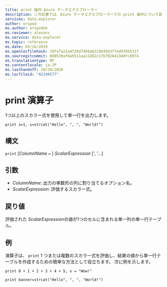 ```yaml
---
title: print 操作-Azure データエクスプローラー
description: この記事では、Azure データエクスプローラーでの print 操作について説明します。
services: data-explorer
author: orspod
ms.author: orspodek
ms.reviewer: alexans
ms.service: data-explorer
ms.topic: reference
ms.date: 03/16/2019
ms.openlocfilehash: 19fa7a22a4f26d7d66a6224b4943f7ed976b531f
ms.sourcegitcommit: 608539af6ab511aa11d82c17b782641340fc8974
ms.translationtype: MT
ms.contentlocale: ja-JP
ms.lasthandoff: 10/20/2020
ms.locfileid: "92249577"
---
```

# <a name="print-operator"></a>print 演算子

1つ以上のスカラー式を使用して単一行を出力します。

<!-- csl: https://help.kusto.windows.net:443/Samples -->
```kusto
print x=1, s=strcat("Hello", ", ", "World!")
```

## <a name="syntax"></a>構文

`print` [*ColumnName* `=` ] *ScalarExpression* [', '...]

## <a name="arguments"></a>引数

* *ColumnName*: 出力の単数形の列に割り当てるオプション名。
* *ScalarExpression*: 評価するスカラー式。

## <a name="returns"></a>戻り値

評価された *ScalarExpression*の値が1つのセルに含まれる単一列の単一行テーブル。

## <a name="examples"></a>例

演算子は、 `print` 1 つまたは複数のスカラー式を評価し、結果の値から単一行テーブルを作成するための簡単な方法として役立ちます。
次に例を示します。

<!-- csl: https://help.kusto.windows.net:443/Samples -->
```kusto
print 0 + 1 + 2 + 3 + 4 + 5, x = "Wow!"
```
<!-- csl: https://help.kusto.windows.net:443/Samples -->
```kusto
print banner=strcat("Hello", ", ", "World!")
```
